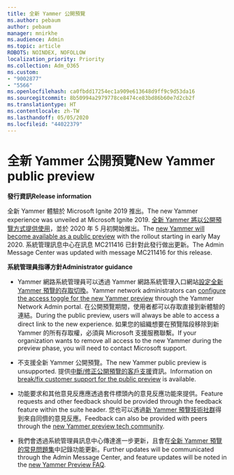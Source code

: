 ```yaml
---
title: 全新 Yammer 公開預覽
ms.author: pebaum
author: pebaum
manager: mnirkhe
ms.audience: Admin
ms.topic: article
ROBOTS: NOINDEX, NOFOLLOW
localization_priority: Priority
ms.collection: Adm_O365
ms.custom:
- "9002877"
- "5566"
ms.openlocfilehash: ca0fbdd17254ec1a909e613648d9ff9c9d53da16
ms.sourcegitcommit: 8b50994a2979778ce8474ce83bd86b60e7d2cb2f
ms.translationtype: HT
ms.contentlocale: zh-TW
ms.lasthandoff: 05/05/2020
ms.locfileid: "44022379"
---
```

# <a name="new-yammer-public-preview"></a><span data-ttu-id="6d80b-102">全新 Yammer 公開預覽</span><span class="sxs-lookup"><span data-stu-id="6d80b-102">New Yammer public preview</span></span>

<span data-ttu-id="6d80b-103">**發行資訊**</span><span class="sxs-lookup"><span data-stu-id="6d80b-103">**Release information**</span></span>

<span data-ttu-id="6d80b-104">全新 Yammer 體驗於 Microsoft Ignite 2019 推出。</span><span class="sxs-lookup"><span data-stu-id="6d80b-104">The new Yammer experience was unveiled at Microsoft Ignite 2019.</span></span> <span data-ttu-id="6d80b-105">[全新 Yammer 將以公開預覽方式提供使用](https://docs.microsoft.com/yammer/get-started-with-yammer/newyammer-faq)，並於 2020 年 5 月初開始推出。</span><span class="sxs-lookup"><span data-stu-id="6d80b-105">The [new Yammer will become available as a public preview](https://docs.microsoft.com/yammer/get-started-with-yammer/newyammer-faq) with the rollout starting in early May 2020.</span></span> <span data-ttu-id="6d80b-106">系統管理訊息中心在訊息 MC211416 已針對此發行做出更新。</span><span class="sxs-lookup"><span data-stu-id="6d80b-106">The Admin Message Center was updated with message MC211416 for this release.</span></span>

<span data-ttu-id="6d80b-107">**系統管理員指導方針**</span><span class="sxs-lookup"><span data-stu-id="6d80b-107">**Administrator guidance**</span></span>

- <span data-ttu-id="6d80b-108">Yammer 網路系統管理員可以透過 Yammer 網路系統管理入口網站[設定全新 Yammer 預覽的存取切換](https://docs.microsoft.com/yammer/get-started-with-yammer/administrative-settings-opt-in-newyammer)。</span><span class="sxs-lookup"><span data-stu-id="6d80b-108">Yammer network administrators can [configure the access toggle for the new Yammer preview](https://docs.microsoft.com/yammer/get-started-with-yammer/administrative-settings-opt-in-newyammer) through the Yammer Network Admin portal.</span></span> <span data-ttu-id="6d80b-109">在公開預覽期間，使用者都可以存取直接到新體驗的連結。</span><span class="sxs-lookup"><span data-stu-id="6d80b-109">During the public preview, users will always be able to access a direct link to the new experience.</span></span> <span data-ttu-id="6d80b-110">如果您的組織想要在預覽階段移除到新 Yammer 的所有存取權，必須與 Microsoft 支援服務聯繫。</span><span class="sxs-lookup"><span data-stu-id="6d80b-110">If your organization wants to remove all access to the new Yammer during the preview phase, you will need to contact Microsoft support.</span></span>

- <span data-ttu-id="6d80b-111">不支援全新 Yammer 公開預覽。</span><span class="sxs-lookup"><span data-stu-id="6d80b-111">The new Yammer public preview is unsupported.</span></span> <span data-ttu-id="6d80b-112">提供[中斷/修正公開預覽的客戶支援](https://docs.microsoft.com/yammer/get-started-with-yammer/newyammer-faq#yammer-preview-customer-support)資訊。</span><span class="sxs-lookup"><span data-stu-id="6d80b-112">Information on [break/fix customer support for the public preview](https://docs.microsoft.com/yammer/get-started-with-yammer/newyammer-faq#yammer-preview-customer-support) is available.</span></span>

- <span data-ttu-id="6d80b-113">功能要求和其他意見反應應透過套件標頭內的意見反應功能來提供。</span><span class="sxs-lookup"><span data-stu-id="6d80b-113">Feature requests and other feedback should be provided through the feedback feature within the suite header.</span></span> <span data-ttu-id="6d80b-114">您也可以透過[新 Yammer 預覽技術社群](https://techcommunity.microsoft.com/t5/new-yammer-preview/bd-p/NewYammerPreview)得到來自同儕的意見反應。</span><span class="sxs-lookup"><span data-stu-id="6d80b-114">Feedback can also be provided with peers through the [new Yammer preview tech community](https://techcommunity.microsoft.com/t5/new-yammer-preview/bd-p/NewYammerPreview).</span></span>

- <span data-ttu-id="6d80b-115">我們會透過系統管理員訊息中心傳達進一步更新，且會在[全新 Yammer 預覽的常見問題集](https://docs.microsoft.com/yammer/get-started-with-yammer/newyammer-faq)中記錄功能更新。</span><span class="sxs-lookup"><span data-stu-id="6d80b-115">Further updates will be communicated through the Admin Message Center, and feature updates will be noted in the [new Yammer Preview FAQ](https://docs.microsoft.com/yammer/get-started-with-yammer/newyammer-faq).</span></span>
